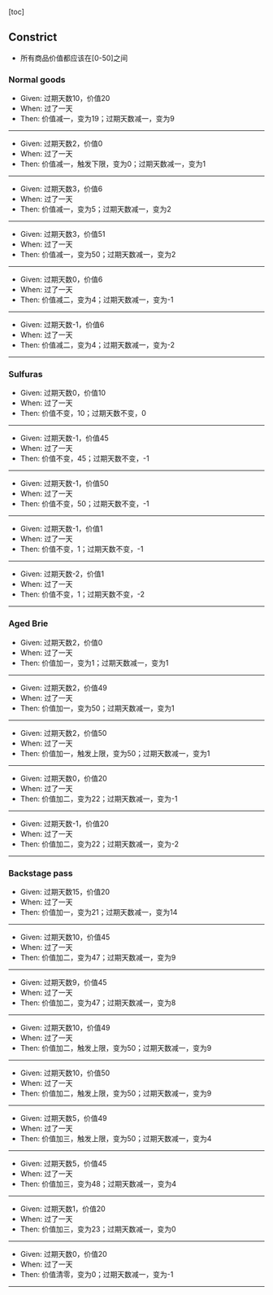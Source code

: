 [toc]

## Constrict
- 所有商品价值都应该在[0-50]之间

### Normal goods
- Given: 过期天数10，价值20
- When: 过了一天
- Then: 价值减一，变为19；过期天数减一，变为9

--------

- Given: 过期天数2，价值0
- When: 过了一天
- Then: 价值减一，触发下限，变为0；过期天数减一，变为1

--------

- Given: 过期天数3，价值6
- When: 过了一天
- Then: 价值减一，变为5；过期天数减一，变为2

--------

- Given: 过期天数3，价值51
- When: 过了一天
- Then: 价值减一，变为50；过期天数减一，变为2

--------

- Given: 过期天数0，价值6
- When: 过了一天
- Then: 价值减二，变为4；过期天数减一，变为-1

--------

- Given: 过期天数-1，价值6
- When: 过了一天
- Then: 价值减二，变为4；过期天数减一，变为-2

--------
### Sulfuras
- Given: 过期天数0，价值10
- When: 过了一天
- Then: 价值不变，10；过期天数不变，0

--------

- Given: 过期天数-1，价值45
- When: 过了一天
- Then: 价值不变，45；过期天数不变，-1

--------

- Given: 过期天数-1，价值50
- When: 过了一天
- Then: 价值不变，50；过期天数不变，-1

--------

- Given: 过期天数-1，价值1
- When: 过了一天
- Then: 价值不变，1；过期天数不变，-1

--------

- Given: 过期天数-2，价值1
- When: 过了一天
- Then: 价值不变，1；过期天数不变，-2

--------
### Aged Brie
- Given: 过期天数2，价值0
- When: 过了一天
- Then: 价值加一，变为1；过期天数减一，变为1

--------

- Given: 过期天数2，价值49
- When: 过了一天
- Then: 价值加一，变为50；过期天数减一，变为1

--------

- Given: 过期天数2，价值50
- When: 过了一天
- Then: 价值加一，触发上限，变为50；过期天数减一，变为1

--------

- Given: 过期天数0，价值20
- When: 过了一天
- Then: 价值加二，变为22；过期天数减一，变为-1

--------

- Given: 过期天数-1，价值20
- When: 过了一天
- Then: 价值加二，变为22；过期天数减一，变为-2

--------

### Backstage pass
- Given: 过期天数15，价值20
- When: 过了一天
- Then: 价值加一，变为21；过期天数减一，变为14

--------

- Given: 过期天数10，价值45
- When: 过了一天
- Then: 价值加二，变为47；过期天数减一，变为9

--------

- Given: 过期天数9，价值45
- When: 过了一天
- Then: 价值加二，变为47；过期天数减一，变为8

--------

- Given: 过期天数10，价值49
- When: 过了一天
- Then: 价值加二，触发上限，变为50；过期天数减一，变为9

--------

- Given: 过期天数10，价值50
- When: 过了一天
- Then: 价值加二，触发上限，变为50；过期天数减一，变为9

--------

- Given: 过期天数5，价值49
- When: 过了一天
- Then: 价值加三，触发上限，变为50；过期天数减一，变为4

--------

- Given: 过期天数5，价值45
- When: 过了一天
- Then: 价值加三，变为48；过期天数减一，变为4

--------

- Given: 过期天数1，价值20
- When: 过了一天
- Then: 价值加三，变为23；过期天数减一，变为0

--------

- Given: 过期天数0，价值20
- When: 过了一天
- Then: 价值清零，变为0；过期天数减一，变为-1

--------